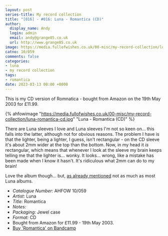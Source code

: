 ```yaml
---
layout: post
series-title: My record collection
title: "[016] - #016: Luna - Romantica (CD)"
author:
  display_name: Andy
  login: admin
  email: andy@grange85.co.uk
  url: http://www.grange85.co.uk
image: https://media.fullofwishes.co.uk/00-misc/my-record-collection/luna-romantica-cd.jpg
catno: 10/059
comments: false
categories:
- luna
- my record collection
tags:
- romantica
date: 2023-03-13 00:00 +0000
---
```

This is my CD version of Romnatica - bought from Amazon on the 19th May 2003 for £11.99.

{% ahfowimage "https://media.fullofwishes.co.uk/00-misc/my-record-collection/luna-romantica-cd.jpg" "Luna - Romantica (CD)" %}

There are Luna sleeves I love and Luna sleeves I'm not so keen on... this falls into the latter, although not for obvious reasons. The problem I have is that the lighter, being a lighter, I guess, isn't rectangular - on the CD sleeve it's about 2mm wider at the top than the bottom. Now, in my head it _is_ rectangular, which means that whenever I look at the sleeve my brain keeps telling me that the lighter is... wonky. It looks... wrong, like a mistake has been made when I know it hasn't. It's ridiculous what 2mm can do to my brain!

Love the album though... but, [as already mentioned](/2023/01/30/my-record-collection-004-luna-romantica-lp/) not as much as most Luna albums.

 - *Catalogue Number:* AHFOW 10/059
 - *Artist:* Luna
 - *Title:* Romantica
 - *Notes:* 
 - *Packaging:* Jewel case
 - *Format:* CD
 - Bought from Amazon for £11.99 - 19th May 2003.
 - [Buy 'Romantica' on Bandcamp](https://luna.bandcamp.com/album/romantica)

